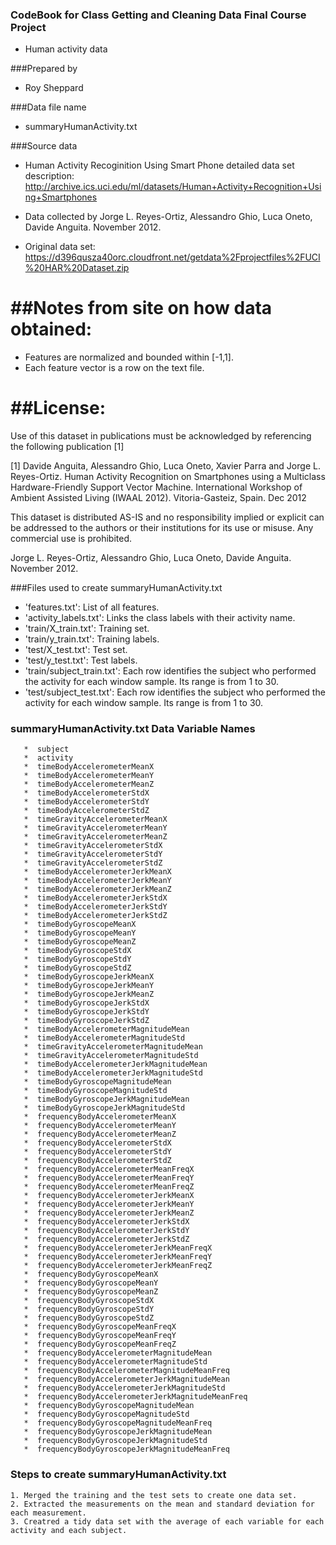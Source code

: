 ### CodeBook for Class Getting and Cleaning Data Final Course Project
* Human activity data 

###Prepared by 
* Roy Sheppard

###Data file name
* summaryHumanActivity.txt

###Source data  
* Human Activity Recoginition Using Smart Phone detailed data set description:  http://archive.ics.uci.edu/ml/datasets/Human+Activity+Recognition+Using+Smartphones

* Data collected by Jorge L. Reyes-Ortiz, Alessandro Ghio, Luca Oneto, Davide Anguita. November 2012. 
* Original data set:  https://d396qusza40orc.cloudfront.net/getdata%2Fprojectfiles%2FUCI%20HAR%20Dataset.zip   


##Notes from site on how data obtained: 
======
- Features are normalized and bounded within [-1,1].
- Each feature vector is a row on the text file.

##License:
========
Use of this dataset in publications must be acknowledged by referencing the following publication [1] 

[1] Davide Anguita, Alessandro Ghio, Luca Oneto, Xavier Parra and Jorge L. Reyes-Ortiz. Human Activity Recognition on Smartphones using a Multiclass Hardware-Friendly Support Vector Machine. International Workshop of Ambient Assisted Living (IWAAL 2012). Vitoria-Gasteiz, Spain. Dec 2012

This dataset is distributed AS-IS and no responsibility implied or explicit can be addressed to the authors or their institutions for its use or misuse. Any commercial use is prohibited.

Jorge L. Reyes-Ortiz, Alessandro Ghio, Luca Oneto, Davide Anguita. November 2012.

###Files used to create summaryHumanActivity.txt

- 'features.txt': List of all features.
- 'activity_labels.txt': Links the class labels with their activity name.
- 'train/X_train.txt': Training set.
- 'train/y_train.txt': Training labels.
- 'test/X_test.txt': Test set.
- 'test/y_test.txt': Test labels.
- 'train/subject_train.txt': Each row identifies the subject who performed the activity for each window sample. Its range is from 1 to 30. 
- 'test/subject_test.txt': Each row identifies the subject who performed the activity for each window sample. Its range is from 1 to 30. 

### summaryHumanActivity.txt Data Variable Names 
       *  subject  
       *  activity  
       *  timeBodyAccelerometerMeanX         *  timeBodyAccelerometerMeanY         *  timeBodyAccelerometerMeanZ         *  timeBodyAccelerometerStdX         *  timeBodyAccelerometerStdY         *  timeBodyAccelerometerStdZ         *  timeGravityAccelerometerMeanX         *  timeGravityAccelerometerMeanY         *  timeGravityAccelerometerMeanZ         *  timeGravityAccelerometerStdX         *  timeGravityAccelerometerStdY         *  timeGravityAccelerometerStdZ         *  timeBodyAccelerometerJerkMeanX         *  timeBodyAccelerometerJerkMeanY         *  timeBodyAccelerometerJerkMeanZ         *  timeBodyAccelerometerJerkStdX         *  timeBodyAccelerometerJerkStdY         *  timeBodyAccelerometerJerkStdZ         *  timeBodyGyroscopeMeanX         *  timeBodyGyroscopeMeanY         *  timeBodyGyroscopeMeanZ         *  timeBodyGyroscopeStdX         *  timeBodyGyroscopeStdY         *  timeBodyGyroscopeStdZ         *  timeBodyGyroscopeJerkMeanX         *  timeBodyGyroscopeJerkMeanY         *  timeBodyGyroscopeJerkMeanZ         *  timeBodyGyroscopeJerkStdX         *  timeBodyGyroscopeJerkStdY         *  timeBodyGyroscopeJerkStdZ         *  timeBodyAccelerometerMagnitudeMean         *  timeBodyAccelerometerMagnitudeStd         *  timeGravityAccelerometerMagnitudeMean         *  timeGravityAccelerometerMagnitudeStd         *  timeBodyAccelerometerJerkMagnitudeMean         *  timeBodyAccelerometerJerkMagnitudeStd         *  timeBodyGyroscopeMagnitudeMean         *  timeBodyGyroscopeMagnitudeStd         *  timeBodyGyroscopeJerkMagnitudeMean         *  timeBodyGyroscopeJerkMagnitudeStd         *  frequencyBodyAccelerometerMeanX         *  frequencyBodyAccelerometerMeanY         *  frequencyBodyAccelerometerMeanZ         *  frequencyBodyAccelerometerStdX         *  frequencyBodyAccelerometerStdY         *  frequencyBodyAccelerometerStdZ         *  frequencyBodyAccelerometerMeanFreqX         *  frequencyBodyAccelerometerMeanFreqY         *  frequencyBodyAccelerometerMeanFreqZ         *  frequencyBodyAccelerometerJerkMeanX         *  frequencyBodyAccelerometerJerkMeanY         *  frequencyBodyAccelerometerJerkMeanZ         *  frequencyBodyAccelerometerJerkStdX         *  frequencyBodyAccelerometerJerkStdY         *  frequencyBodyAccelerometerJerkStdZ         *  frequencyBodyAccelerometerJerkMeanFreqX         *  frequencyBodyAccelerometerJerkMeanFreqY         *  frequencyBodyAccelerometerJerkMeanFreqZ         *  frequencyBodyGyroscopeMeanX         *  frequencyBodyGyroscopeMeanY         *  frequencyBodyGyroscopeMeanZ         *  frequencyBodyGyroscopeStdX         *  frequencyBodyGyroscopeStdY         *  frequencyBodyGyroscopeStdZ         *  frequencyBodyGyroscopeMeanFreqX         *  frequencyBodyGyroscopeMeanFreqY         *  frequencyBodyGyroscopeMeanFreqZ         *  frequencyBodyAccelerometerMagnitudeMean         *  frequencyBodyAccelerometerMagnitudeStd         *  frequencyBodyAccelerometerMagnitudeMeanFreq         *  frequencyBodyAccelerometerJerkMagnitudeMean         *  frequencyBodyAccelerometerJerkMagnitudeStd         *  frequencyBodyAccelerometerJerkMagnitudeMeanFreq         *  frequencyBodyGyroscopeMagnitudeMean         *  frequencyBodyGyroscopeMagnitudeStd         *  frequencyBodyGyroscopeMagnitudeMeanFreq         *  frequencyBodyGyroscopeJerkMagnitudeMean         *  frequencyBodyGyroscopeJerkMagnitudeStd         *  frequencyBodyGyroscopeJerkMagnitudeMeanFreq  
       
### Steps to create summaryHumanActivity.txt
	1. Merged the training and the test sets to create one data set.
	2. Extracted the measurements on the mean and standard deviation for each measurement.
	3. Creatred a tidy data set with the average of each variable for each activity and each subject.